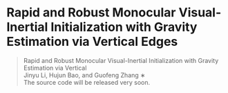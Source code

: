 # Rapid and Robust Monocular Visual-Inertial Initialization with Gravity Estimation via Vertical Edges

> Rapid and Robust Monocular Visual-Inertial Initialization with Gravity Estimation via Vertical  
> Jinyu Li, Hujun Bao, and Guofeng Zhang ∗  
> The source code will be released very soon.  
